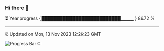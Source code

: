### Hi there 👋

⏳ Year progress { ██████████████████████████▁▁▁▁ } 86.72 %

---

⏰ Updated on Mon, 13 Nov 2023 12:26:23 GMT

![Progress Bar CI](https://github.com/liununu/liununu/workflows/Progress%20Bar%20CI/badge.svg)
